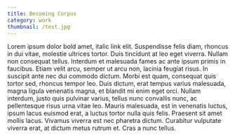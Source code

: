```yaml
---
title: Becoming Corpus
category: work
thumbnail: /test.jpg
---
```


Lorem ipsum dolor bold amet, italic link elit. Suspendisse felis diam, rhoncus in dui vitae, molestie ultrices tortor. Duis tincidunt at leo eget viverra. Nullam non consequat tellus. Interdum et malesuada fames ac ante ipsum primis in faucibus. Etiam velit arcu, semper ut arcu non, lacinia feugiat risus. In suscipit ante nec dui commodo dictum. Morbi est quam, consequat quis tortor sed, rhoncus tempor leo. Duis dictum, erat tempus varius malesuada, magna ligula venenatis magna, et blandit mi enim eget orci. Nullam interdum, justo quis pulvinar varius, tellus nunc convallis nunc, ac pellentesque risus urna vitae leo. Mauris malesuada, est in venenatis luctus, ipsum lacus euismod erat, a luctus tortor nulla quis felis. Praesent sit amet mollis lacus. Vivamus viverra est nec pharetra dictum. Curabitur vulputate viverra erat, at dictum metus rutrum et. Cras a nunc tellus.
